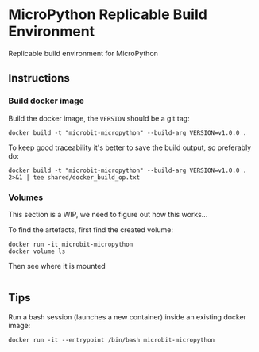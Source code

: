 # MicroPython Replicable Build Environment

Replicable build environment for MicroPython

## Instructions

### Build docker image

Build the docker image, the `VERSION` should be a git tag:

```
docker build -t "microbit-micropython" --build-arg VERSION=v1.0.0 .
```

To keep good traceability it's better to save the build output, so preferably do:

```
docker build -t "microbit-micropython" --build-arg VERSION=v1.0.0 . 2>&1 | tee shared/docker_build_op.txt
```


### Volumes

This section is a WIP, we need to figure out how this works...

To find the artefacts, first find the created volume:

```
docker run -it microbit-micropython
docker volume ls
```

Then see where it is mounted

```

```

## Tips

Run a bash session (launches a new container) inside an existing docker image:

```
docker run -it --entrypoint /bin/bash microbit-micropython
```
